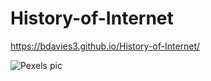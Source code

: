 # History-of-Internet

https://bdavies3.github.io/History-of-Internet/



![Pexels pic](Videos/pexels-markus-spiske-1089438.jpg)


